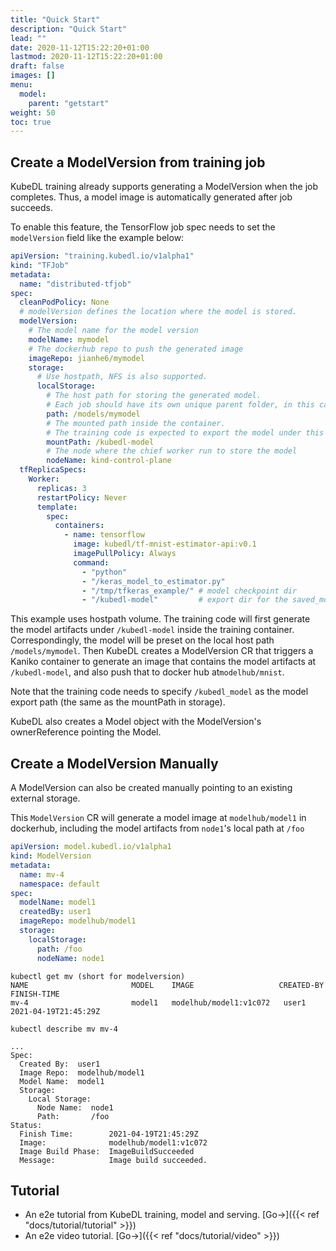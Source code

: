 ```yaml
---
title: "Quick Start"
description: "Quick Start"
lead: ""
date: 2020-11-12T15:22:20+01:00
lastmod: 2020-11-12T15:22:20+01:00
draft: false
images: []
menu:
  model:
    parent: "getstart"
weight: 50
toc: true
---
```


## Create a ModelVersion from training job

KubeDL training already supports generating a ModelVersion when the job completes. Thus, a model image is
automatically generated after job succeeds.

To enable this feature, the TensorFlow job spec needs to set the `modelVersion` field like the example below:

```yaml
apiVersion: "training.kubedl.io/v1alpha1"
kind: "TFJob"
metadata:
  name: "distributed-tfjob"
spec:
  cleanPodPolicy: None
  # modelVersion defines the location where the model is stored.
  modelVersion:
    # The model name for the model version
    modelName: mymodel
    # The dockerhub repo to push the generated image
    imageRepo: jianhe6/mymodel
    storage:
      # Use hostpath, NFS is also supported.
      localStorage:
        # The host path for storing the generated model.
        # Each job should have its own unique parent folder, in this case, 'mymodel', so that multiple ModelVersions are not collided into the same folder.
        path: /models/mymodel
        # The mounted path inside the container.
        # The training code is expected to export the model under this path, such as storing the tensorflow saved_model.
        mountPath: /kubedl-model
        # The node where the chief worker run to store the model
        nodeName: kind-control-plane
  tfReplicaSpecs:
    Worker:
      replicas: 3
      restartPolicy: Never
      template:
        spec:
          containers:
            - name: tensorflow
              image: kubedl/tf-mnist-estimator-api:v0.1
              imagePullPolicy: Always
              command:
                - "python"
                - "/keras_model_to_estimator.py"
                - "/tmp/tfkeras_example/" # model checkpoint dir
                - "/kubedl-model"         # export dir for the saved_model format
```
This example uses hostpath volume. The training code will first generate the model artifacts under `/kubedl-model` inside the training
container. Correspondingly, the model will be preset on the local host path `/models/mymodel`.
Then KubeDL creates a ModelVersion CR that triggers a Kaniko container to generate an image that contains the model artifacts at `/kubedl-model`, and also push that to docker hub at`modelhub/mnist`.

Note that the training code needs to specify `/kubedl_model` as the model export path (the same as the mountPath in storage).

KubeDL also creates a Model object with the ModelVersion's ownerReference pointing the Model.

## Create a ModelVersion Manually
A ModelVersion can also be created manually pointing to an existing external storage.

This `ModelVersion` CR will generate a model image at `modelhub/model1` in dockerhub, including the model artifacts from `node1`'s local path at `/foo`

```YAML
apiVersion: model.kubedl.io/v1alpha1
kind: ModelVersion
metadata:
  name: mv-4
  namespace: default
spec:
  modelName: model1
  createdBy: user1
  imageRepo: modelhub/model1
  storage:
    localStorage:
      path: /foo
      nodeName: node1
```

```shell script
kubectl get mv (short for modelversion)
NAME                       MODEL    IMAGE                   CREATED-BY   FINISH-TIME
mv-4                       model1   modelhub/model1:v1c072   user1        2021-04-19T21:45:29Z
```

```shell script
kubectl describe mv mv-4

...
Spec:
  Created By:  user1
  Image Repo:  modelhub/model1
  Model Name:  model1
  Storage:
    Local Storage:
      Node Name:  node1
      Path:       /foo
Status:
  Finish Time:        2021-04-19T21:45:29Z
  Image:              modelhub/model1:v1c072
  Image Build Phase:  ImageBuildSucceeded
  Message:            Image build succeeded.
```
## Tutorial
- An e2e tutorial from KubeDL training, model and serving. [Go->]({{< ref "docs/tutorial/tutorial" >}})
- An e2e video tutorial. [Go->]({{< ref "docs/tutorial/video" >}})
